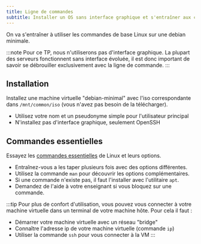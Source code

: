 ```yaml
---
title: Ligne de commandes
subtitle: Installer un OS sans interface graphique et s'entraîner aux commandes de base
---
```


On va s'entraîner à utiliser les commandes de base Linux sur une debian minimale.

:::note
Pour ce TP, nous n'utiliserons pas d'interface graphique. La plupart des serveurs fonctionnent sans interface évoluée, il est donc important de savoir se débrouiller exclusivement avec la ligne de commande.
:::

## Installation

Installez une machine virtuelle "debian-minimal" avec l'iso correspondante dans `/mnt/common/iso` (vous n'avez pas besoin de la télécharger).

- Utilisez votre nom et un pseudonyme simple pour l'utilisateur principal
- N'installez pas d'interface graphique, seulement OpenSSH

## Commandes essentielles

Essayez les [commandes essentielles](https://www.hostinger.com/fr/tutoriels/commandes-linux) de Linux et leurs options.

- Entraînez-vous a les taper plusieurs fois avec des options différentes.
- Utilisez la commande `man` pour découvrir les options complémentaires.
- Si une commande n'existe pas, il faut l'installer avec l'utilitaire `apt`.
- Demandez de l'aide à votre enseignant si vous bloquez sur une commande.

:::tip
Pour plus de confort d'utilisation, vous pouvez vous connecter à votre machine virtuelle dans un terminal de votre machine hôte. Pour cela il faut&nbsp;:

- Démarrer votre machine virtuelle avec un réseau "bridge"
- Connaître l'adresse ip de votre machine virtuelle (commande `ip`)
- Utiliser la commande `ssh` pour vous connecter à la VM
:::
